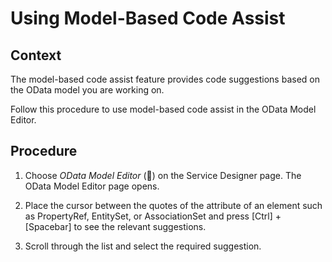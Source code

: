 <!-- loioc4cec66b93144d8fab901df949d3870e -->

<link rel="stylesheet" type="text/css" href="../css/sap-icons.css"/>

# Using Model-Based Code Assist



## Context

The model-based code assist feature provides code suggestions based on the OData model you are working on.

Follow this procedure to use model-based code assist in the OData Model Editor.



## Procedure

1.  Choose *OData Model Editor* \(<span class="SAP-icons"></span>\) on the Service Designer page. The OData Model Editor page opens.

2.  Place the cursor between the quotes of the attribute of an element such as PropertyRef, EntitySet, or AssociationSet and press  [Ctrl\] + [Spacebar\]  to see the relevant suggestions.

3.  Scroll through the list and select the required suggestion.



